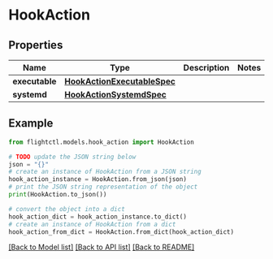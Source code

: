 # HookAction


## Properties

Name | Type | Description | Notes
------------ | ------------- | ------------- | -------------
**executable** | [**HookActionExecutableSpec**](HookActionExecutableSpec.md) |  | 
**systemd** | [**HookActionSystemdSpec**](HookActionSystemdSpec.md) |  | 

## Example

```python
from flightctl.models.hook_action import HookAction

# TODO update the JSON string below
json = "{}"
# create an instance of HookAction from a JSON string
hook_action_instance = HookAction.from_json(json)
# print the JSON string representation of the object
print(HookAction.to_json())

# convert the object into a dict
hook_action_dict = hook_action_instance.to_dict()
# create an instance of HookAction from a dict
hook_action_from_dict = HookAction.from_dict(hook_action_dict)
```
[[Back to Model list]](../README.md#documentation-for-models) [[Back to API list]](../README.md#documentation-for-api-endpoints) [[Back to README]](../README.md)


